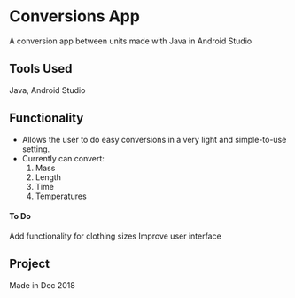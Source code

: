 # Conversions App
A conversion app between units made with Java in Android Studio

## Tools Used
Java, Android Studio

## Functionality
- Allows the user to do easy conversions in a very light and simple-to-use setting.
- Currently can convert:
  1. Mass
  2. Length
  3. Time
  4. Temperatures

#### To Do
Add functionality for clothing sizes
Improve user interface


## Project
Made in Dec 2018
